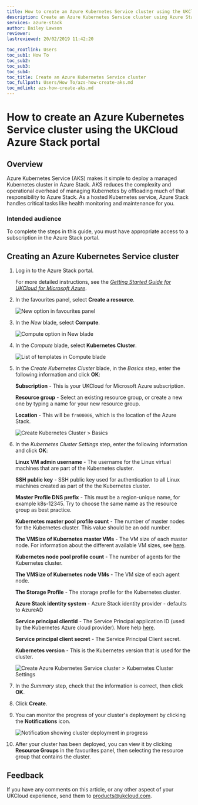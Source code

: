 ```yaml
---
title: How to create an Azure Kubernetes Service cluster using the UKCloud Azure Stack portal | UKCloud Ltd
description: Create an Azure Kubernetes Service cluster using Azure Stack
services: azure-stack
author: Bailey Lawson
reviewer:
lastreviewed: 20/02/2019 11:42:20

toc_rootlink: Users
toc_sub1: How To
toc_sub2:
toc_sub3:
toc_sub4:
toc_title: Create an Azure Kubernetes Service cluster
toc_fullpath: Users/How To/azs-how-create-aks.md
toc_mdlink: azs-how-create-aks.md
---
```


# How to create an Azure Kubernetes Service cluster using the UKCloud Azure Stack portal

## Overview

Azure Kubernetes Service (AKS) makes it simple to deploy a managed Kubernetes cluster in Azure Stack. AKS reduces the complexity and operational overhead of managing Kubernetes by offloading much of that responsibility to Azure Stack. As a hosted Kubernetes service, Azure Stack handles critical tasks like health monitoring and maintenance for you.

### Intended audience

To complete the steps in this guide, you must have appropriate access to a subscription in the Azure Stack portal.

## Creating an Azure Kubernetes Service cluster

1. Log in to the Azure Stack portal.

   For more detailed instructions, see the [*Getting Started Guide for UKCloud for Microsoft Azure*](azs-gs.md).

2. In the favourites panel, select **Create a resource**.

    ![New option in favourites panel](images/azsp_newmenu.png)

3. In the *New* blade, select **Compute**.

    ![Compute option in New blade](images/azsp_newblade.png)

4. In the *Compute* blade, select **Kubernetes Cluster**.

    ![List of templates in Compute blade](images/azsp_computeblade.png)

5. In the *Create Kubernetes Cluster* blade, in the *Basics* step, enter the following information and click **OK**:

   **Subscription** - This is your UKCloud for Microsoft Azure subscription.

   **Resource group** - Select an existing resource group, or create a new one by typing a name for your new resource group.

   **Location** - This will be `frn00006`, which is the location of the Azure Stack.

   ![Create Kubernetes Cluster > Basics](images/azs-browser-create-aks-basics.png)

6. In the *Kubernetes Cluster Settings* step, enter the following information and click **OK**:

   **Linux VM admin username** - The username for the Linux virtual machines that are part of the Kubernetes cluster.

   **SSH public key** - SSH public key used for authentication to all Linux machines created as part of the the Kubernetes cluster.

   **Master Profile DNS prefix** - This must be a region-unique name, for example k8s-12345. Try to choose the same name as the resource group as best practice.

   **Kubernetes master pool profile count** - The number of master nodes for the Kubernetes cluster. This value should be an odd number.

   **The VMSize of Kubernetes master VMs** - The VM size of each master node. For information about the different available VM sizes, see [here](https://docs.microsoft.com/en-gb/azure/azure-stack/user/azure-stack-vm-sizes).

   **Kubernetes node pool profile count** - The number of agents for the Kubernetes cluster.

   **The VMSize of Kubernetes node VMs** - The VM size of each agent node.

   **The Storage Profile** - The storage profile for the Kubernetes cluster.

   **Azure Stack identity system** - Azure Stack identity provider - defaults to AzureAD

   **Service principal clientId** - The Service Principal application ID (used by the Kubernetes Azure cloud provider). More help [here](https://github.com/Azure/acs-engine/blob/master/docs/serviceprincipal.md).

   **Service principal client secret** - The Service Principal Client secret.

   **Kubernetes version** - This is the Kubernetes version that is used for the cluster.

   ![Create Azure Kubernetes Service cluster > Kubernetes Cluster Settings](images/azs-browser-create-aks-settings.png)

7. In the *Summary* step, check that the information is correct, then click **OK**.

8. Click **Create**.

9. You can monitor the progress of your cluster's deployment by clicking the **Notifications** icon.

    ![Notification showing cluster deployment in progress](images/azsp_createvm_progress.png)

10. After your cluster has been deployed, you can view it by clicking **Resource Groups** in the favourites panel, then selecting the resource group that contains the cluster.

## Feedback

If you have any comments on this article, or any other aspect of your UKCloud experience, send them to <products@ukcloud.com>.
